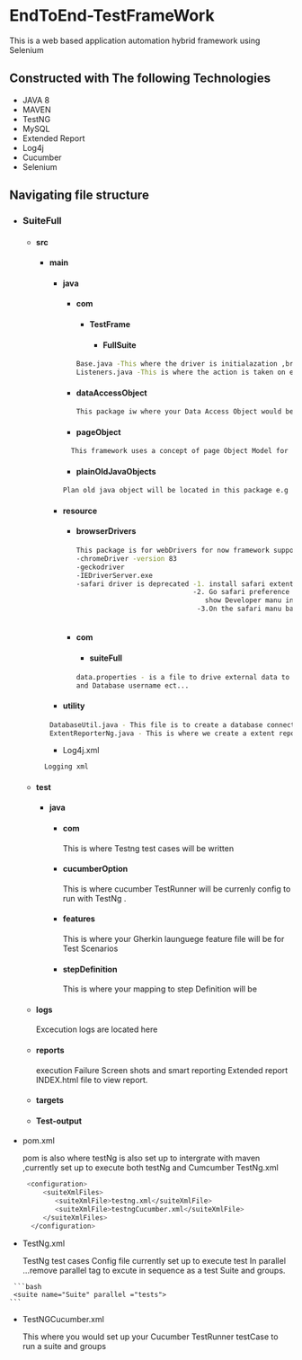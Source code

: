 # EndToEnd-TestFrameWork
This is a web based application automation hybrid framework using Selenium

## Constructed with The following Technologies
* JAVA 8
* MAVEN
* TestNG
* MySQL
* Extended Report
* Log4j
* Cucumber
* Selenium

## Navigating file structure
  * ### SuiteFull
      * #### src
        * #### main
          * #### java
            * #### com
              * #### TestFrame
                * #### FullSuite
               ```bash
               Base.java -This where the driver is initialazation ,browser selection and ScreenShot utilities are found.
               Listeners.java -This is where the action is taken on every step of the @Test For reporting including ExtentReports.       
              ```
            * ####  dataAccessObject 
              ```bash
              This package iw where your Data Access Object would be DAO for database queries e.g UserCredentials.
              ```
                
            *  ####  pageObject
            
            ```bash
              This framework uses a concept of page Object Model for selenium to reuse page webElement eg. Login.java ect..
            ```
            * #### plainOldJavaObjects
            ```bash
            Plan old java object will be located in this package e.g User
            ```
            
           * #### resource
             * #### browserDrivers
            
                ```bash
                This package is for webDrivers for now framework supports Chrome,FireFox,Internet Explorer.
                -chromeDriver -version 83
                -geckodriver
                -IEDriverServer.exe
                -safari driver is deprecated -1. install safari extention for selenium
                                             -2. Go safari preference , then click on advance then click on the checkbox
                                                show Developer manu in munu bar
                                              -3.On the safari manu bar go to Develop and click on Allow Remote Automation
                                
                ```
             * #### com
               * #### suiteFull
                ```bash
                data.properties - is a file to drive external data to the framework like url ,broswer name , jdbc url    ,passwords 
                and Database username ect...
                ```
            * #### utility
            ```bash
            DatabaseUtil.java - This file is to create a database connection and return that connection.
            ExtentReporterNg.java - This is where we create a extent report and fill it the into for layout.
            ```
             
          * Log4j.xml   
         ```bash
           Logging xml
         ```
 
      * #### test
         * #### java
           * #### com
                This is where Testng test cases will be written
                
           * #### cucumberOption
                This is where  cucumber TestRunner will be currenly config to run with TestNg .
           * #### features
                This is where your Gherkin launguege feature file will be for Test Scenarios 
           * #### stepDefinition
                This is where your mapping to step Definition will be 
         
         
      * #### logs
         Excecution logs are located here
      * #### reports
        execution Failure Screen shots  and smart reporting Extended report INDEX.html file to view report.
        
      * #### targets
      * #### Test-output
   *  pom.xml
   
         pom is also where testNg is also set up to intergrate with maven ,currently set up to execute both testNg and     Cumcumber TestNg.xml
        
        ```bash
         <configuration>
         	 <suiteXmlFiles>
          		<suiteXmlFile>testng.xml</suiteXmlFile>
          		<suiteXmlFile>testngCucumber.xml</suiteXmlFile>
         	 </suiteXmlFiles>
          </configuration>
        ```
   *  TestNg.xml
   
      TestNg test cases Config file currently set up to execute test In parallel ...remove parallel tag to excute in sequence
      as a test Suite and groups.

     ```bash
     <suite name="Suite" parallel ="tests">
    ```
     
     
   *  TestNGCucumber.xml
   
      This where you would set up your Cucumber TestRunner testCase to run a suite and groups
